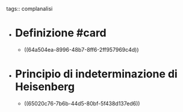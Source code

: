 tags:: complanalisi

- # Definizione #card
	- ((64a504ea-8996-48b7-8ff6-2ff957969c4d))
- # Principio di indeterminazione di Heisenberg
	- ((65020c76-7b6b-44d5-80bf-5f438d137ed6))